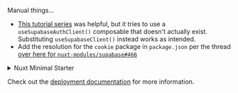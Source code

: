 Manual things...

- [This tutorial series](https://masteringnuxt.com/blog/setting-up-supabase-auth-with-nuxt-3) was helpful, but it tries to use a `useSupabaseAuthClient()` composable that doesn't actually exist. Substituting `useSupabaseClient()` instead works as intended.
- Add the resolution for the `cookie` package in `package.json` per the thread [over here for `nuxt-modules/supabase#466`](https://github.com/nuxt-modules/supabase/issues/466)

<details>
<summary>Nuxt Minimal Starter</summary>

Look at the [Nuxt documentation](https://nuxt.com/docs/getting-started/introduction) to learn more.

## Setup

Make sure to install dependencies:

```bash
# npm
npm install

# pnpm
pnpm install

# yarn
yarn install

# bun
bun install
```

## Development Server

Start the development server on `http://localhost:3000`:

```bash
# npm
npm run dev

# pnpm
pnpm dev

# yarn
yarn dev

# bun
bun run dev
```

## Production

Build the application for production:

```bash
# npm
npm run build

# pnpm
pnpm build

# yarn
yarn build

# bun
bun run build
```

Locally preview production build:

```bash
# npm
npm run preview

# pnpm
pnpm preview

# yarn
yarn preview

# bun
bun run preview
```

</details>

Check out the [deployment documentation](https://nuxt.com/docs/getting-started/deployment) for more information.
